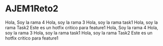 # AJEM1Reto2
Hola, Soy la rama 4
Hola, soy la rama 3
Hola, soy la rama task1
Hola, soy la rama Task2
Este es un hotfix critico para feature1
Hola, Soy la rama 4
Hola, soy la rama 3
Hola, soy la rama task1
Hola, soy la rama Task2
Este es un hotfix critico para feature1